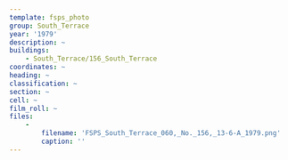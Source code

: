 ```yaml
---
template: fsps_photo
group: South_Terrace
year: '1979'
description: ~
buildings:
    - South_Terrace/156_South_Terrace
coordinates: ~
heading: ~
classification: ~
section: ~
cell: ~
film_roll: ~
files:
    -
        filename: 'FSPS_South_Terrace_060,_No._156,_13-6-A_1979.png'
        caption: ''
---
```

